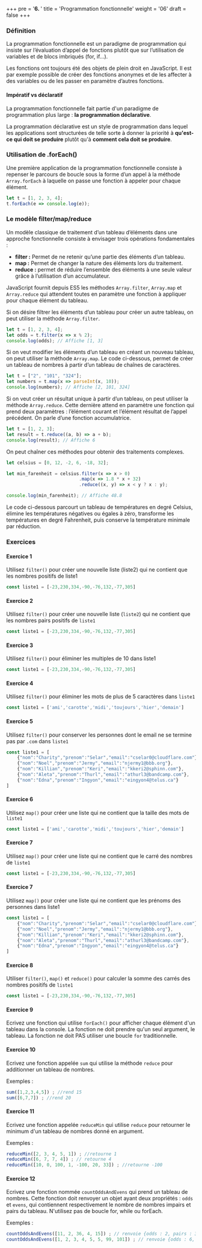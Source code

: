 +++
pre = '<b>6. </b>'
title = 'Programmation fonctionnelle'
weight = '06'
draft = false
+++


### Définition

La programmation fonctionnelle est un paradigme de programmation qui insiste sur l’évaluation d’appel de fonctions plutôt que sur l’utilisation de variables et de blocs imbriqués (for, if…).

Les fonctions ont toujours été des objets de plein droit en JavaScript. Il est par exemple possible de créer des fonctions anonymes et de les affecter à des variables ou de les passer en paramètre d’autres fonctions.

#### Impératif vs déclaratif

La programmation fonctionnelle fait partie d'un paradigme de programmation plus large : **la programmation déclarative**. 

La programmation déclarative est un style de programmation dans lequel les applications sont structurées de telle sorte à donner la priorité à **qu'est-ce qui doit se produire** plutôt qu'à **comment cela doit se produire**.

### Utilisation de .forEach()

Une première application de la programmation fonctionnelle consiste à repenser le parcours de boucle sous la forme d’un appel à la méthode `Array.forEach` à laquelle on passe une fonction à appeler pour chaque élément.

```js
let t = [1, 2, 3, 4];
t.forEach(e => console.log(e));
```

### Le modèle filter/map/reduce

Un modèle classique de traitement d’un tableau d’éléments dans une approche fonctionnelle consiste à envisager trois opérations fondamentales :

+ **filter :** Permet de ne retenir qu’une partie des éléments d’un tableau.
+ **map :** Permet de changer la nature des éléments lors du traitement.
+ **reduce :** permet de réduire l’ensemble des éléments à une seule valeur grâce à l’utilisation d’un accumulateur.

JavaScript fournit depuis ES5 les méthodes `Array.filter`, `Array.map` et `Array.reduce` qui attendent toutes en paramètre une fonction à appliquer pour chaque élément du tableau.

Si on désire filtrer les éléments d’un tableau pour créer un autre tableau, on peut utiliser la méthode `Array.filter`.

```js
let t = [1, 2, 3, 4];
let odds = t.filter(x => x % 2);
console.log(odds); // Affiche [1, 3]
```
Si on veut modifier les éléments d’un tableau en créant un nouveau tableau, on peut utiliser la méthode `Array.map`. Le code ci-dessous, permet de créer un tableau de nombres à partir d’un tableau de chaînes de caractères.

```js
let t = ["2", "101", "324"];
let numbers = t.map(x => parseInt(x, 10));
console.log(numbers); // Affiche [2, 101, 324]
```

Si on veut créer un résultat unique à partir d’un tableau, on peut utiliser la méthode `Array.reduce`. Cette dernière attend en paramètre une fonction qui prend deux paramètres : l’élément courant et l’élément résultat de l’appel précédent. On parle d’une fonction accumulatrice.

```js
let t = [1, 2, 3];
let result = t.reduce((a, b) => a + b);
console.log(result); // Affiche 6
```

On peut chaîner ces méthodes pour obtenir des traitements complexes.

```js
let celsius = [0, 12, -2, 6, -18, 32];

let min_farenheit = celsius.filter(x => x > 0)
                           .map(x => 1.8 * x + 32)
                           .reduce((x, y) => x < y ? x : y);

console.log(min_farenheit); // Affiche 48.8
```

Le code ci-dessous parcourt un tableau de températures en degré Celsius, élimine les températures négatives ou égales à zéro, transforme les températures en degré Fahrenheit, puis conserve la température minimale par réduction.

### Exercices

#### Exercice 1

Utilisez `filter()` pour créer une nouvelle liste (liste2) qui ne contient que les nombres positifs de liste1

```js
const liste1 = [-23,230,334,-90,-76,132,-77,305]
```

#### Exercice 2

Utilisez `filter()` pour créer une nouvelle liste (`liste2`) qui ne contient que les nombres pairs positifs de `liste1`

```js
const liste1 = [-23,230,334,-90,-76,132,-77,305]
```

#### Exercice 3
Utilisez `filter()` pour éliminer les multiples de 10 dans liste1

```js
const liste1 = [-23,230,334,-90,-76,132,-77,305]
```

#### Exercice 4
Utilisez `filter()` pour éliminer les mots de plus de 5 caractères dans `liste1`

```js
const liste1 = ['ami','carotte','midi','toujours','hier','demain']
```

#### Exercice 5
Utilisez `filter()` pour conserver les personnes dont le email ne se termine pas par `.com` dans `liste1`

```js
const liste1 = [
    {"nom":"Charity","prenom":"Selar","email":"cselar0@cloudflare.com"},
    {"nom":"Noel","prenom":"Jermy","email":"njermy1@bbb.org"},
    {"nom":"Killian","prenom":"Keri","email":"kkeri2@sphinn.com"},
    {"nom":"Aleta","prenom":"Thurl","email":"athurl3@bandcamp.com"},
    {"nom":"Edna","prenom":"Ingyon","email":"eingyon4@telus.ca"}
]
```

#### Exercice 6
Utilisez `map()` pour créer une liste qui ne contient que la taille des mots de `liste1`

```js
const liste1 = ['ami','carotte','midi','toujours','hier','demain']
```

#### Exercice 7
Utilisez `map()` pour créer une liste qui ne contient que le carré des nombres de `liste1`

```js
const liste1 = [-23,230,334,-90,-76,132,-77,305]
```

#### Exercice 7
Utilisez `map()` pour créer une liste qui ne contient que les prénoms des personnes dans liste1

```js
const liste1 = [
    {"nom":"Charity","prenom":"Selar","email":"cselar0@cloudflare.com"},
    {"nom":"Noel","prenom":"Jermy","email":"njermy1@bbb.org"},
    {"nom":"Killian","prenom":"Keri","email":"kkeri2@sphinn.com"},
    {"nom":"Aleta","prenom":"Thurl","email":"athurl3@bandcamp.com"},
    {"nom":"Edna","prenom":"Ingyon","email":"eingyon4@telus.ca"}
]
```

#### Exercice 8
Utiliser `filter()`, `map()` et `reduce()` pour calculer la somme des carrés des nombres positifs de `liste1`

```js
const liste1 = [-23,230,334,-90,-76,132,-77,305]
```

#### Exercice 9

Ecrivez une fonction qui utilise `forEach()` pour afficher chaque élément d'un tableau dans la console. La fonction ne doit prendre qu'un seul argument, le tableau. La fonction ne doit PAS utiliser une boucle `for` traditionnelle.

#### Exercice 10
Ecrivez une fonction appelée `sum` qui utilise la méthode `reduce` pour additionner un tableau de nombres.

Exemples :

```js
sum([1,2,3,4,5]) ; //rend 15
sum([6,7,7]) ; //rend 20
```

#### Exercice 11
Ecrivez une fonction appelée `reduceMin` qui utilise `reduce` pour retourner le minimum d'un tableau de nombres donné en argument.

Exemples :

```js
reduceMin([2, 3, 4, 5, 1]) ; //retourne 1
reduceMin([6, 7, 7, 4]) ; // retourne 4
reduceMin([10, 0, 100, 1, -100, 20, 33]) ; //retourne -100
```

#### Exercice 12
Ecrivez une fonction nommée `countOddsAndEvens` qui prend un tableau de nombres. Cette fonction doit renvoyer un objet ayant deux propriétés : `odds` et `evens`, qui contiennent respectivement le nombre de nombres impairs et pairs du tableau. N'utilisez pas de boucle for, while ou forEach.

Exemples :

```js
countOddsAndEvens([11, 2, 36, 4, 15]) ; // renvoie {odds : 2, pairs : 3}
countOddsAndEvens([1, 2, 3, 4, 5, 5, 99, 101]) ; // renvoie {odds : 6, pairs : 2}
```